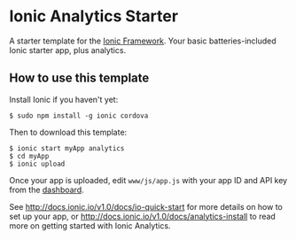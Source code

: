 # Ionic Analytics Starter
A starter template for the [Ionic Framework](http://ionicframework.com/). Your basic batteries-included Ionic starter app, plus analytics. 

## How to use this template

Install Ionic if you haven't yet:
```shell
$ sudo npm install -g ionic cordova
```

Then to download this template: 
```shell
$ ionic start myApp analytics
$ cd myApp
$ ionic upload
```

Once your app is uploaded, edit `www/js/app.js` with your app ID and API key from the [dashboard](https://apps.ionic.io/apps). 

See http://docs.ionic.io/v1.0/docs/io-quick-start for more details on how to set up your app, or http://docs.ionic.io/v1.0/docs/analytics-install to read more on getting started with Ionic Analytics. 
